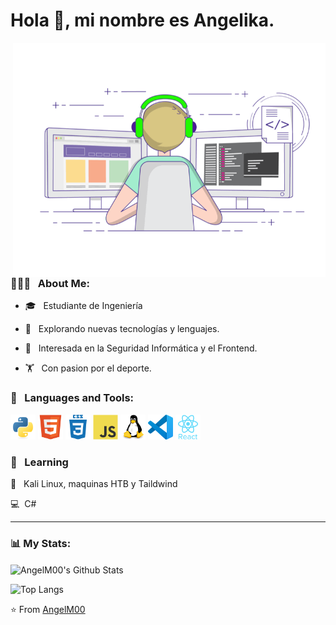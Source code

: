 <h1 aling="center">Hola 👋, mi nombre es Angelika.</h1>

<img align="right" alt="gif" src="https://raw.githubusercontent.com/devSouvik/devSouvik/master/gif3.gif" width="500"/>

<h3>👨🏻‍💻 &nbsp; About Me: </h3>

- 🎓 &nbsp;  Estudiante de Ingeniería

- 🤔 &nbsp;  Explorando nuevas tecnologías y lenguajes.

- 🌱 &nbsp;  Interesada en la Seguridad Informática y el Frontend.
  
- 🏋️ &nbsp;  Con pasion por el deporte.

<h3>🔧 &nbsp; Languages and Tools: </h3>

<div>
  <img alt="Python" src="https://github.com/devicons/devicon/blob/master/icons/python/python-original.svg" width=40 height = 40>
  <img alt="HTML" src="https://github.com/devicons/devicon/blob/master/icons/html5/html5-original.svg" width=40 height = 40>
  <img alt="CSS" src="https://github.com/devicons/devicon/blob/master/icons/css3/css3-plain-wordmark.svg" width=40 height = 40>
  <img alt="JVS" src="https://github.com/devicons/devicon/blob/master/icons/javascript/javascript-original.svg" width=40 height = 40>
  <img alt="Linux" src="https://github.com/devicons/devicon/blob/master/icons/linux/linux-original.svg" width=40 height = 40>
  <img alt="VSC" src="https://github.com/devicons/devicon/blob/master/icons/vscode/vscode-original.svg" width=40 height = 40>
  <img alt="VSC" src="https://github.com/devicons/devicon/blob/master/icons/react/react-original-wordmark.svg" width=40 height = 40>
</div>

<h3> 📖 &nbsp; Learning </h3>

🐲 &nbsp; Kali Linux, maquinas HTB y Taildwind

💻&nbsp; C#

---

<h3>📊 My Stats:</h3>
<img align="center" src="https://github-readme-stats.vercel.app/api?username=AngelM00&count_private=true&line_height=20&show_icons=true&theme=radical&include_all_commits=true" alt="AngelM00's Github Stats">

![Top Langs](https://github-readme-stats.vercel.app/api/top-langs/?username=AngelM00&size_weight=0.5&count_weight=0.5&layout=compact&text_color=daf7dc&bg_color=151515)


⭐️ From [AngelM00](https://github.com/AngelM00)
